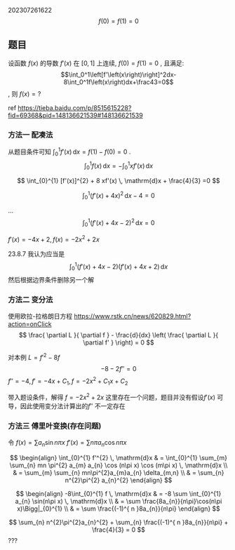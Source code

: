 
202307261622
$$
f(0)=f(1)=0
$$

## 题目
设函数 $f\left(x\right)$ 的导数 $f'\left(x\right)$ 在 $\left[0,1\right]$ 上连续, $f(0)=f(1)=0$ , 且满足: 
$$\int_0^1\left[f'\left(x\right)\right]^2dx-8\int_0^1f\left(x\right)dx+\frac43=0$$
, 则 $f\left(x\right)=?$ 

ref https://tieba.baidu.com/p/8515615228?fid=69368&pid=148136621539#148136621539

### 方法一 配凑法

从题目条件可知 ${ \int_{0}^{1} f'(x) \, \mathrm{d}x = f(1) - f(0) = 0 }$ . 
$$
\int_{0}^{1} f(x) \, \mathrm{d}x = - \int_{0}^{1} x f'(x) \, \mathrm{d}x 
$$

$$
\int_{0}^{1} [f'(x)]^{2} + 8 xf'(x) \, \mathrm{d}x + \frac{4}{3} =0
$$

$$
\int_{0}^{1} (f'(x) + 4x)^{2} \, \mathrm{d}x -4 = 0
$$

...
$$
\int_{0}^{1} (f'(x) + 4x-2)^{2} \, \mathrm{d}x  = 0
$$

${ f'(x) = -4x + 2, f(x) = -2x^{2} + 2x }$ 

23.8.7
我认为应当是
$$
\int_{0}^{1} (f'(x)+4x-2)(f'(x)+4x+2) \, \mathrm{d}x 
$$
然后根据边界条件删除另一个解


### 方法二 变分法
使用欧拉-拉格朗日方程 https://www.rstk.cn/news/620829.html?action=onClick
$$
\frac{ \partial L }{ \partial f } - \frac{d}{dx} \left( \frac{ \partial L }{ \partial f' } \right) = 0
$$

对本例 ${ L = f'^{2} - 8f }$ 
$$
-8 - 2f'' = 0
$$
${ f'' = -4, f' = -4x + C_{1}, f = -2x^{2} + C_{1}x + C_{2} }$ 

带入题设条件，解得 ${ f = -2x^{2} + 2x }$ 
这里存在一个问题，题目并没有假设${ f'(x) }$ 可导，因此使用变分法计算出的${ f'' }$ 不一定存在


### 方法三 傅里叶变换(存在问题)

令 
${ f(x) = \sum a_{n} \sin n \pi x }$ 
${ f'(x) = \sum n \pi a_{n} \cos n \pi x }$ 

$$
\begin{align}
\int_{0}^{1} f'^{2} \, \mathrm{d}x  & = 
\int_{0}^{1} \sum_{m} \sum_{n} mn \pi^{2} a_{m} a_{n} \cos (n\pi x) \cos (m\pi x) \, \mathrm{d}x  \\
  & = \sum_{m} \sum_{n} mn\pi^{2}a_{m}a_{n} \delta_{m,n} \\
  & =  \sum_{n} n^{2}\pi^{2} a_{n}^{2}
\end{align}
$$

$$
\begin{align}
-8\int_{0}^{1} f \, \mathrm{d}x  & =  
-8 \sum \int_{0}^{1} a_{n} \sin(n\pi x) \, \mathrm{d}x  \\
  & = \sum \frac{8a_{n}}{n\pi}\cos(n\pi x)\Bigg|_{0}^{1}  \\
  & = \sum \frac{(-1)^{ n }8a_{n}}{n\pi}
\end{align}
$$

$$
\sum_{n} n^{2}\pi^{2}a_{n}^{2} + \sum_{n} \frac{(-1)^{ n }8a_{n}}{n\pi} + \frac{4}{3} = 0
$$
???

